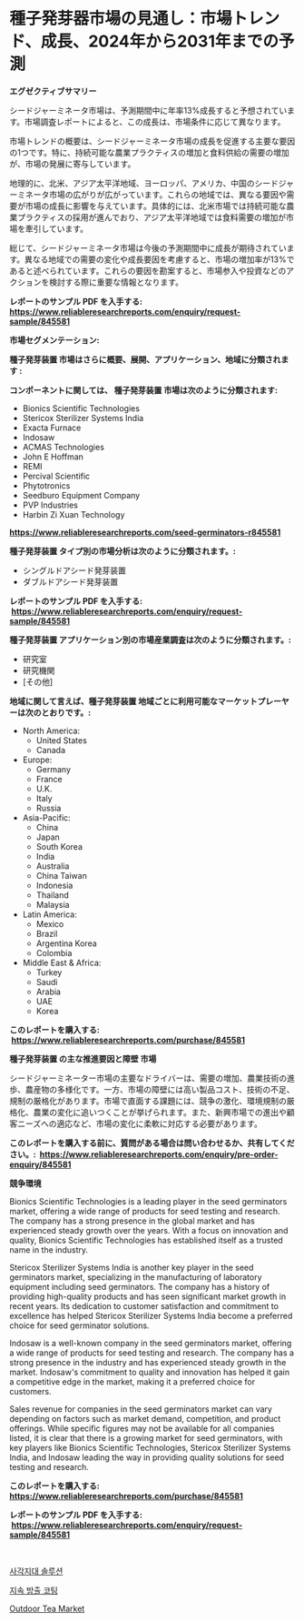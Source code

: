<p><h1>種子発芽器市場の見通し：市場トレンド、成長、2024年から2031年までの予測</h1></p><p><strong>エグゼクティブサマリー</strong></p>
<p><p>シードジャーミネータ市場は、予測期間中に年率13%成長すると予想されています。市場調査レポートによると、この成長は、市場条件に応じて異なります。</p><p>市場トレンドの概要は、シードジャーミネータ市場の成長を促進する主要な要因の1つです。特に、持続可能な農業プラクティスの増加と食料供給の需要の増加が、市場の発展に寄与しています。</p><p>地理的に、北米、アジア太平洋地域、ヨーロッパ、アメリカ、中国のシードジャーミネータ市場の広がりが広がっています。これらの地域では、異なる要因や需要が市場の成長に影響を与えています。具体的には、北米市場では持続可能な農業プラクティスの採用が進んでおり、アジア太平洋地域では食料需要の増加が市場を牽引しています。</p><p>総じて、シードジャーミネータ市場は今後の予測期間中に成長が期待されています。異なる地域での需要の変化や成長要因を考慮すると、市場の増加率が13%であると述べられています。これらの要因を勘案すると、市場参入や投資などのアクションを検討する際に重要な情報となります。</p></p>
<p><strong>レポートのサンプル PDF を入手する: <a href="https://www.reliableresearchreports.com/enquiry/request-sample/845581">https://www.reliableresearchreports.com/enquiry/request-sample/845581</a></strong></p>
<p><strong>市場セグメンテーション:</strong></p>
<p><strong> 種子発芽装置 市場はさらに概要、展開、アプリケーション、地域に分類されます :</strong></p>
<p><strong>コンポーネントに関しては、 種子発芽装置 市場は次のように分類されます: &nbsp;</strong></p>
<p><ul><li>Bionics Scientific Technologies</li><li>Stericox Sterilizer Systems India</li><li>Exacta Furnace</li><li>Indosaw</li><li>ACMAS Technologies</li><li>John E Hoffman</li><li>REMI</li><li>Percival Scientific</li><li>Phytotronics</li><li>Seedburo Equipment Company</li><li>PVP Industries</li><li>Harbin Zi Xuan Technology</li></ul></p>
<p><strong><a href="https://www.reliableresearchreports.com/seed-germinators-r845581">https://www.reliableresearchreports.com/seed-germinators-r845581</a></strong></p>
<p><strong> 種子発芽装置 タイプ別の市場分析は次のように分類されます。:</strong></p>
<p><ul><li>シングルドアシード発芽装置</li><li>ダブルドアシード発芽装置</li></ul></p>
<p><strong>レポートのサンプル PDF を入手する: &nbsp;<a href="https://www.reliableresearchreports.com/enquiry/request-sample/845581">https://www.reliableresearchreports.com/enquiry/request-sample/845581</a></strong></p>
<p><strong> 種子発芽装置 アプリケーション別の市場産業調査は次のように分類されます。:</strong></p>
<p><ul><li>研究室</li><li>研究機関</li><li>[その他]</li></ul></p>
<p><strong>地域に関して言えば、種子発芽装置 地域ごとに利用可能なマーケットプレーヤーは次のとおりです。:</strong></p>
<p><ul>
    <li>
        North America:
        <ul>
            <li>United States</li>
            <li>Canada</li>
        </ul>
    </li>
    <li>
        Europe:
        <ul>
            <li>Germany</li>
            <li>France</li>
            <li>U.K.</li>
            <li>Italy</li>
            <li>Russia</li>
        </ul>
    </li>
    <li>
        Asia-Pacific:
        <ul>
            <li>China</li>
            <li>Japan</li>
            <li>South Korea</li>
            <li>India</li>
            <li>Australia</li>
            <li>China Taiwan</li>
            <li>Indonesia</li>
            <li>Thailand</li>
            <li>Malaysia</li>
        </ul>
    </li>
    <li>
        Latin America:
        <ul>
            <li>Mexico</li>
            <li>Brazil</li>
            <li>Argentina Korea</li>
            <li>Colombia</li>
        </ul>
    </li>
    <li>
        Middle East & Africa:
        <ul>
            <li>Turkey</li>
            <li>Saudi</li>
            <li>Arabia</li>
            <li>UAE</li>
            <li>Korea</li>
        </ul>
    </li>
    </ul></p>
<p><strong>このレポートを購入する: &nbsp;<a href="https://www.reliableresearchreports.com/purchase/845581">https://www.reliableresearchreports.com/purchase/845581</a></strong></p>
<p><strong>種子発芽装置 の主な推進要因と障壁 市場</strong></p>
<p><p>シードジャーミネーター市場の主要なドライバーは、需要の増加、農業技術の進歩、農産物の多様化です。一方、市場の障壁には高い製品コスト、技術の不足、規制の厳格化があります。市場で直面する課題には、競争の激化、環境規制の厳格化、農業の変化に追いつくことが挙げられます。また、新興市場での進出や顧客ニーズへの適応など、市場の変化に柔軟に対応する必要があります。</p></p>
<p><strong>このレポートを購入する前に、質問がある場合は問い合わせるか、共有してください。:&nbsp; <a href="https://www.reliableresearchreports.com/enquiry/pre-order-enquiry/845581">https://www.reliableresearchreports.com/enquiry/pre-order-enquiry/845581</a></strong></p>
<p><strong>競争環境</strong></p>
<p><p>Bionics Scientific Technologies is a leading player in the seed germinators market, offering a wide range of products for seed testing and research. The company has a strong presence in the global market and has experienced steady growth over the years. With a focus on innovation and quality, Bionics Scientific Technologies has established itself as a trusted name in the industry.</p><p>Stericox Sterilizer Systems India is another key player in the seed germinators market, specializing in the manufacturing of laboratory equipment including seed germinators. The company has a history of providing high-quality products and has seen significant market growth in recent years. Its dedication to customer satisfaction and commitment to excellence has helped Stericox Sterilizer Systems India become a preferred choice for seed germinator solutions.</p><p>Indosaw is a well-known company in the seed germinators market, offering a wide range of products for seed testing and research. The company has a strong presence in the industry and has experienced steady growth in the market. Indosaw's commitment to quality and innovation has helped it gain a competitive edge in the market, making it a preferred choice for customers.</p><p>Sales revenue for companies in the seed germinators market can vary depending on factors such as market demand, competition, and product offerings. While specific figures may not be available for all companies listed, it is clear that there is a growing market for seed germinators, with key players like Bionics Scientific Technologies, Stericox Sterilizer Systems India, and Indosaw leading the way in providing quality solutions for seed testing and research.</p></p>
<p><strong>このレポートを購入する: &nbsp; <a href="https://www.reliableresearchreports.com/purchase/845581">https://www.reliableresearchreports.com/purchase/845581</a></strong></p>
<p><strong>レポートのサンプル PDF を入手する: &nbsp;<a href="https://www.reliableresearchreports.com/enquiry/request-sample/845581">https://www.reliableresearchreports.com/enquiry/request-sample/845581</a></strong><strong></strong></p>
<p>&nbsp;</p>
<p><p><a href="https://medium.com/@pyscho67867/quot-%EC%B0%A8%EC%84%A0-%ED%94%BC%ED%95%B4-%EC%86%94%EB%A3%A8%EC%85%98-%EC%8B%9C%EC%9E%A5-%EC%A1%B0%EC%82%AC-%EB%B3%B4%EA%B3%A0%EC%84%9C-%EA%B3%BC%EA%B1%B0%EC%99%80-%EB%AF%B8%EB%9E%98-%EC%98%88%EC%B8%A1%EC%9D%B8-2024%EB%85%84%EC%97%90%EC%84%9C-2031%EB%85%84%EA%B9%8C%EC%A7%80-quot-2c85698440a4">사각지대 솔루션</a></p><p><a href="https://medium.com/@travisohan56562023/%EC%A7%80%EC%86%8D-%EB%B0%A9%EC%B6%9C-%EC%BD%94%ED%8C%85-%EC%8B%9C%EC%9E%A5-%EB%B6%84%EC%84%9D-%EA%B8%80%EB%A1%9C%EB%B2%8C-%EC%82%B0%EC%97%85-%EC%A0%84%EB%A7%9D-%EB%B0%8F-%EC%98%88%EC%B8%A1-2024%EB%85%84%EB%B6%80%ED%84%B0-2031%EB%85%84-a5b5375ecd9c">지속 방출 코팅</a></p><p><a href="https://github.com/AKSHATREPORTPRIME/Market-Research-Report-List-4/blob/main/outdoor-tea-market.md">Outdoor Tea Market</a></p></p>
